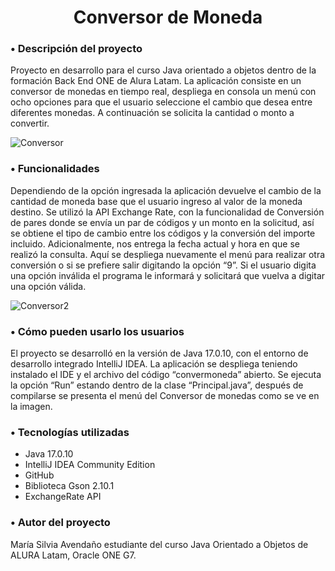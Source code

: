 <h1 align=center>Conversor de Moneda</h1>
<h3>•	Descripción del proyecto</h3>
Proyecto en desarrollo para el curso Java orientado a objetos dentro de la formación Back End ONE de Alura Latam.
La aplicación consiste en un conversor de monedas en tiempo real, despliega en consola un menú con ocho opciones para que el usuario seleccione el cambio que desea entre diferentes monedas. A continuación se solicita la cantidad o monto a convertir.

![Conversor](https://github.com/silaven/convermoneda/assets/87791988/c93ec09c-3a44-4adb-b6a1-51dca407d3d9)


<h3>•	Funcionalidades</h3>
Dependiendo de la opción ingresada la aplicación devuelve el cambio de la cantidad de moneda base que el usuario ingreso al valor de la moneda destino. Se utilizó  la API Exchange Rate, con la funcionalidad de Conversión de pares donde se envía un par de códigos y un monto en la solicitud, así se obtiene el tipo de cambio entre los códigos y la conversión del importe incluido. Adicionalmente, nos entrega la fecha actual y hora en que se realizó la consulta. Aquí se despliega nuevamente el menú para realizar otra conversión o si se prefiere salir digitando la opción “9”. Si el usuario digita una opción inválida el programa le informará y solicitará que vuelva a digitar una opción válida.

![Conversor2](https://github.com/silaven/convermoneda/assets/87791988/786af255-5dc1-42c2-9ce6-ab691116d50e)


<h3>•	Cómo pueden usarlo los usuarios</h3>
El proyecto se desarrolló en la versión de Java 17.0.10, con el entorno de desarrollo integrado IntelliJ IDEA. La aplicación se despliega teniendo instalado el IDE y el archivo del código “convermoneda” abierto. Se ejecuta la opción “Run” estando dentro de la clase “Principal.java”, después de compilarse se presenta el menú del Conversor de monedas como se ve en la imagen.

<h3>• Tecnologías utilizadas</h3>
<ul>
  <li>Java 17.0.10</li>
  <li>IntelliJ IDEA Community Edition</li>	
  <li>GitHub</li>
  <li>Biblioteca Gson 2.10.1</li>
  <li>ExchangeRate API</li>
</ul>

<h3>•	Autor del proyecto</h3>
María Silvia Avendaño estudiante del curso Java Orientado a Objetos de ALURA Latam, Oracle ONE G7.
